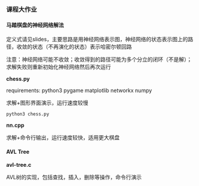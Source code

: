### 课程大作业

#### 马踏棋盘的神经网络解法

定义式请见slides，主要思路是用神经网络表示图，神经网络的状态表示图上的路径，收敛的状态（不再演化的状态）表示哈密尔顿回路

注意：神经网络可能不收敛；收敛得到的路径可能为多个分立的闭环（不是解）；求解失败则重新初始化神经网络然后再次运行

**chess.py**

requirements: python3 pygame matplotlib networkx numpy

求解+图形界面演示，运行速度较慢

```shell
python3 chess.py
```

**nn.cpp**

求解+命令行输出，运行速度较快，适用更大棋盘

#### AVL Tree

**avl-tree.c**

AVL树的实现，包括查找，插入，删除等操作，命令行演示